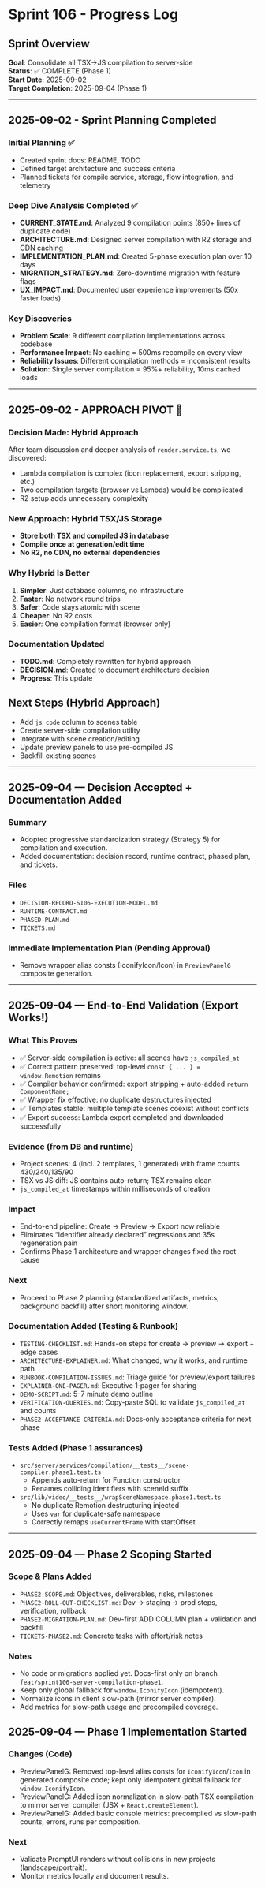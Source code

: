 # Sprint 106 - Progress Log

## Sprint Overview
**Goal**: Consolidate all TSX→JS compilation to server-side  
**Status**: ✅ COMPLETE (Phase 1)  
**Start Date**: 2025-09-02  
**Target Completion**: 2025-09-04 (Phase 1)  

---

## 2025-09-02 - Sprint Planning Completed

### Initial Planning ✅
- Created sprint docs: README, TODO
- Defined target architecture and success criteria
- Planned tickets for compile service, storage, flow integration, and telemetry

### Deep Dive Analysis Completed ✅
- **CURRENT_STATE.md**: Analyzed 9 compilation points (850+ lines of duplicate code)
- **ARCHITECTURE.md**: Designed server compilation with R2 storage and CDN caching
- **IMPLEMENTATION_PLAN.md**: Created 5-phase execution plan over 10 days
- **MIGRATION_STRATEGY.md**: Zero-downtime migration with feature flags
- **UX_IMPACT.md**: Documented user experience improvements (50x faster loads)

### Key Discoveries
- **Problem Scale**: 9 different compilation implementations across codebase
- **Performance Impact**: No caching = 500ms recompile on every view
- **Reliability Issues**: Different compilation methods = inconsistent results
- **Solution**: Single server compilation = 95%+ reliability, 10ms cached loads

---

## 2025-09-02 - APPROACH PIVOT 🔄

### Decision Made: Hybrid Approach
After team discussion and deeper analysis of `render.service.ts`, we discovered:
- Lambda compilation is complex (icon replacement, export stripping, etc.)
- Two compilation targets (browser vs Lambda) would be complicated
- R2 setup adds unnecessary complexity

### New Approach: Hybrid TSX/JS Storage
- **Store both TSX and compiled JS in database**
- **Compile once at generation/edit time**
- **No R2, no CDN, no external dependencies**

### Why Hybrid Is Better
1. **Simpler**: Just database columns, no infrastructure
2. **Faster**: No network round trips
3. **Safer**: Code stays atomic with scene
4. **Cheaper**: No R2 costs
5. **Easier**: One compilation format (browser only)

### Documentation Updated
- **TODO.md**: Completely rewritten for hybrid approach
- **DECISION.md**: Created to document architecture decision
- **Progress**: This update

## Next Steps (Hybrid Approach)
- Add `js_code` column to scenes table
- Create server-side compilation utility
- Integrate with scene creation/editing
- Update preview panels to use pre-compiled JS
- Backfill existing scenes

---

## 2025-09-04 — Decision Accepted + Documentation Added

### Summary
- Adopted progressive standardization strategy (Strategy 5) for compilation and execution.
- Added documentation: decision record, runtime contract, phased plan, and tickets.

### Files
- `DECISION-RECORD-S106-EXECUTION-MODEL.md`
- `RUNTIME-CONTRACT.md`
- `PHASED-PLAN.md`
- `TICKETS.md`

### Immediate Implementation Plan (Pending Approval)
- Remove wrapper alias consts (IconifyIcon/Icon) in `PreviewPanelG` composite generation.

---

## 2025-09-04 — End-to-End Validation (Export Works!)

### What This Proves
- ✅ Server-side compilation is active: all scenes have `js_compiled_at`
- ✅ Correct pattern preserved: top-level `const { ... } = window.Remotion` remains
- ✅ Compiler behavior confirmed: export stripping + auto-added `return ComponentName;`
- ✅ Wrapper fix effective: no duplicate destructures injected
- ✅ Templates stable: multiple template scenes coexist without conflicts
- ✅ Export success: Lambda export completed and downloaded successfully

### Evidence (from DB and runtime)
- Project scenes: 4 (incl. 2 templates, 1 generated) with frame counts 430/240/135/90
- TSX vs JS diff: JS contains auto-return; TSX remains clean
- `js_compiled_at` timestamps within milliseconds of creation

### Impact
- End-to-end pipeline: Create → Preview → Export now reliable
- Eliminates “Identifier already declared” regressions and 35s regeneration pain
- Confirms Phase 1 architecture and wrapper changes fixed the root cause

### Next
- Proceed to Phase 2 planning (standardized artifacts, metrics, background backfill) after short monitoring window.

### Documentation Added (Testing & Runbook)
- `TESTING-CHECKLIST.md`: Hands-on steps for create → preview → export + edge cases
- `ARCHITECTURE-EXPLAINER.md`: What changed, why it works, and runtime path
- `RUNBOOK-COMPILATION-ISSUES.md`: Triage guide for preview/export failures
 - `EXPLAINER-ONE-PAGER.md`: Executive 1‑pager for sharing
 - `DEMO-SCRIPT.md`: 5–7 minute demo outline
 - `VERIFICATION-QUERIES.md`: Copy‑paste SQL to validate `js_compiled_at` and counts
- `PHASE2-ACCEPTANCE-CRITERIA.md`: Docs‑only acceptance criteria for next phase

### Tests Added (Phase 1 assurances)
- `src/server/services/compilation/__tests__/scene-compiler.phase1.test.ts`
  - Appends auto-return for Function constructor
  - Renames colliding identifiers with sceneId suffix
- `src/lib/video/__tests__/wrapSceneNamespace.phase1.test.ts`
  - No duplicate Remotion destructuring injected
  - Uses `var` for duplicate-safe namespace
  - Correctly remaps `useCurrentFrame` with startOffset

---

## 2025-09-04 — Phase 2 Scoping Started

### Scope & Plans Added
- `PHASE2-SCOPE.md`: Objectives, deliverables, risks, milestones
- `PHASE2-ROLL-OUT-CHECKLIST.md`: Dev → staging → prod steps, verification, rollback
- `PHASE2-MIGRATION-PLAN.md`: Dev-first ADD COLUMN plan + validation and backfill
- `TICKETS-PHASE2.md`: Concrete tasks with effort/risk notes

### Notes
- No code or migrations applied yet. Docs-first only on branch `feat/sprint106-server-compilation-phase1`.
- Keep only global fallback for `window.IconifyIcon` (idempotent).
- Normalize icons in client slow-path (mirror server compiler).
- Add metrics for slow-path usage and precompiled coverage.

## 2025-09-04 — Phase 1 Implementation Started

### Changes (Code)
- PreviewPanelG: Removed top-level alias consts for `IconifyIcon`/`Icon` in generated composite code; kept only idempotent global fallback for `window.IconifyIcon`.
- PreviewPanelG: Added icon normalization in slow-path TSX compilation to mirror server compiler (JSX + `React.createElement`).
- PreviewPanelG: Added basic console metrics: precompiled vs slow-path counts, errors, runs per composition.

### Next
- Validate PromptUI renders without collisions in new projects (landscape/portrait).
- Monitor metrics locally and document results.

